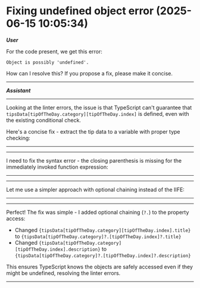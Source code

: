 <!-- Generated by SpecStory -->

# Fixing undefined object error (2025-06-15 10:05:34)

_**User**_

For the code present, we get this error:
```
Object is possibly 'undefined'.
```
How can I resolve this? If you propose a fix, please make it concise.

---

_**Assistant**_



---

Looking at the linter errors, the issue is that TypeScript can't guarantee that `tipsData[tipOfTheDay.category][tipOfTheDay.index]` is defined, even with the existing conditional check.

Here's a concise fix - extract the tip data to a variable with proper type checking:

---



---

I need to fix the syntax error - the closing parenthesis is missing for the immediately invoked function expression:

---



---

Let me use a simpler approach with optional chaining instead of the IIFE:

---



---

Perfect! The fix was simple - I added optional chaining (`?.`) to the property access:

- Changed `{tipsData[tipOfTheDay.category][tipOfTheDay.index].title}` to `{tipsData[tipOfTheDay.category]?.[tipOfTheDay.index]?.title}`
- Changed `{tipsData[tipOfTheDay.category][tipOfTheDay.index].description}` to `{tipsData[tipOfTheDay.category]?.[tipOfTheDay.index]?.description}`

This ensures TypeScript knows the objects are safely accessed even if they might be undefined, resolving the linter errors.

---

